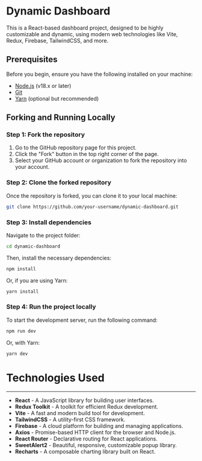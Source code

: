 # Dynamic Dashboard

This is a React-based dashboard project, designed to be highly customizable and dynamic, using modern web technologies like Vite, Redux, Firebase, TailwindCSS, and more.

## Prerequisites

Before you begin, ensure you have the following installed on your machine:

- [Node.js](https://nodejs.org/) (v18.x or later)
- [Git](https://git-scm.com/)
- [Yarn](https://yarnpkg.com/) (optional but recommended)

## Forking and Running Locally

### Step 1: Fork the repository

1. Go to the GitHub repository page for this project.
2. Click the "Fork" button in the top right corner of the page.
3. Select your GitHub account or organization to fork the repository into your account.

### Step 2: Clone the forked repository

Once the repository is forked, you can clone it to your local machine:

```bash
git clone https://github.com/your-username/dynamic-dashboard.git
```

### Step 3: Install dependencies

Navigate to the project folder:

```bash
cd dynamic-dashboard
```

Then, install the necessary dependencies:

```bash
npm install
```

Or, if you are using Yarn:

```bash
yarn install
```

### Step 4: Run the project locally

To start the development server, run the following command:

```bash
npm run dev
```

Or, with Yarn:

```bash
yarn dev
```

# Technologies Used

---



- **React** - A JavaScript library for building user interfaces.
- **Redux Toolkit** - A toolkit for efficient Redux development.
- **Vite** - A fast and modern build tool for development.
- **TailwindCSS** - A utility-first CSS framework.
- **Firebase** - A cloud platform for building and managing applications.
- **Axios** - Promise-based HTTP client for the browser and Node.js.
- **React Router** - Declarative routing for React applications.
- **SweetAlert2** - Beautiful, responsive, customizable popup library.
- **Recharts** - A composable charting library built on React.
